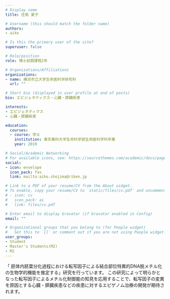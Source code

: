 ```yaml
---
# Display name
title: 庄島 愛子　

# Username (this should match the folder name)
authors:
- aiko

# Is this the primary user of the site?
superuser: false

# Role/position
role: 博士前期課程2年

# Organizations/Affiliations
organizations:
- name: 横浜市立大学生命医科学研究科
  url: ""

# Short bio (displayed in user profile at end of posts)
bio: エピジェネティクス・心臓・膵臓疾患

interests:
- エピジェネティクス
- 心臓・膵臓疾患

education:
  courses:
  - course: 学士
    institution: 東京薬科大学生命科学部生命医科学科卒業
    year: 2019

# Social/Academic Networking
# For available icons, see: https://sourcethemes.com/academic/docs/page-builder/#icons
social:
- icon: envelope
  icon_pack: fas
  link: mailto:aiko.shojima@riken.jp

# Link to a PDF of your resume/CV from the About widget.
# To enable, copy your resume/CV to `static/files/cv.pdf` and uncomment the lines below.
# - icon: cv
#   icon_pack: ai
#   link: files/cv.pdf

# Enter email to display Gravatar (if Gravatar enabled in Config)
email: ""

# Organizational groups that you belong to (for People widget)
#   Set this to `[]` or comment out if you are not using People widget.
user_groups:
- Student
- Master's Students(M2)
- M2
---
```


「 胚体内胚葉分化過程における転写因子による結合部位特異的DNA脱メチル化の生物学的機能を推定する」研究を行っています。
この研究によって明らかとなった転写因子によるメチル化制御能の知見を応用することで、転写因子の変異を原因とする心臓・膵臓疾患などの疾患に対するエピゲノム治療の開発が期待されます。
